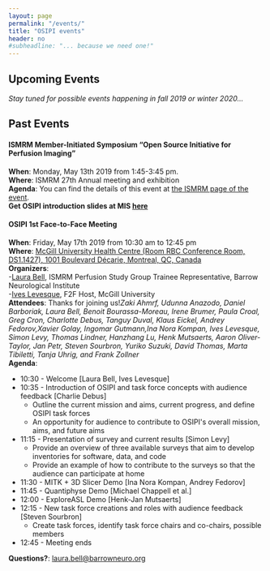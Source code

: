 ```yaml
---
layout: page
permalink: "/events/"
title: "OSIPI events"
header: no
#subheadline: "... because we need one!"
---
```


## Upcoming Events
_Stay tuned for possible events happening in fall 2019 or winter 2020..._

## Past Events
#### ISMRM Member-Initiated Symposium “Open Source Initiative for Perfusion Imaging”
**When**: Monday, May 13th 2019 from 1:45-3:45 pm.  
**Where**: ISMRM 27th Annual meeting and exhibition  
**Agenda**: You can find the details of this event at [the ISMRM page of the event](https://www.ismrm.org/19/program_files/MIS04.htm).  
**Get OSIPI introduction slides at MIS [here](http://bit.ly/2VwZcYY)**

#### OSIPI 1st Face-to-Face Meeting
**When**: Friday, May 17th 2019 from 10:30 am to 12:45 pm  
**Where**: [McGill University Health Centre (Room RBC Conference Room, DS1.1427), 1001 Boulevard Décarie, Montreal, QC, Canada](https://goo.gl/maps/KfZJWAmeFhK2)  
**Organizers**:  
-[Laura Bell](laura.bell@barrowneuro.org), ISMRM Perfusion Study Group Trainee Representative, Barrow Neurological Institute   
-[Ives Levesque](ives.levesque@mcgill.ca), F2F Host, McGill University  
**Attendees**: Thanks for joining us!_Zaki Ahmrf, Udunna Anazodo, Daniel Barboriak, Laura Bell, Benoit Bourassa-Moreau, Irene Brumer, Paula Croal, Greg Cron, Charlotte Debus, Tanguy Duval, Klaus Eickel, Andrey Fedorov,Xavier Golay, Ingomar Gutmann,Ina Nora Kompan, Ives Levesque, Simon Levy, Thomas Lindner, Hanzhang Lu, Henk Mutsaerts, Aaron Oliver-Taylor, Jan Petr, Steven Sourbron, Yuriko Suzuki, David Thomas, Marta Tibiletti, Tanja Uhrig, and Frank Zollner_  
**Agenda**:
* 10:30 - Welcome [Laura Bell, Ives Levesque] 
* 10:35 - Introduction of OSIPI and task force concepts with audience feedback [Charlie Debus]
  * Outline the current mission and aims, current progress, and define OSIPI task forces
  * An opportunity for audience to contribute to OSIPI's overall mission, aims, and future aims
* 11:15 - Presentation of survey and current results [Simon Levy]
  * Provide an overview of three available surveys that aim to develop inventories for software, data, and code
  * Provide an example of how to contribute to the surveys so that the audience can participate at home
* 11:30 - MITK + 3D Slicer Demo [Ina Nora Kompan, Andrey Fedorov]
* 11:45 - Quantiphyse Demo [Michael Chappell et al.]
* 12:00 - ExploreASL Demo [Henk-Jan Mutsaerts]
* 12:15 - New task force creations and roles with audience feedback [Steven Sourbron]
  * Create task forces, identify task force chairs and co-chairs, possible members
* 12:45 - Meeting ends

**Questions?**: laura.bell@barrowneuro.org
